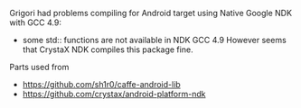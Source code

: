 Grigori had problems compiling for Android target using Native Google NDK with GCC 4.9:
* some std:: functions are not available in NDK GCC 4.9
However seems that CrystaX NDK compiles this package fine.

Parts used from 
* https://github.com/sh1r0/caffe-android-lib
* https://github.com/crystax/android-platform-ndk
